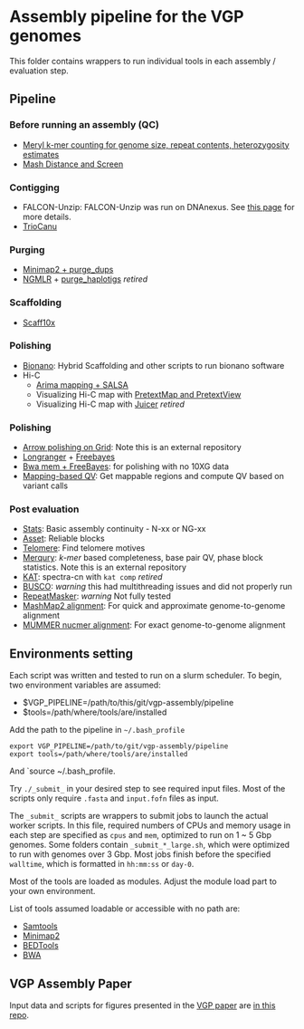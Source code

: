 # Assembly pipeline for the VGP genomes

This folder contains wrappers to run individual tools in each assembly / evaluation step.

## Pipeline

### Before running an assembly (QC)
* [Meryl k-mer counting for genome size, repeat contents, heterozygosity estimates](https://github.com/VGP/vgp-assembly/tree/master/pipeline/meryl)
* [Mash Distance and Screen](https://github.com/VGP/vgp-assembly/tree/master/pipeline/mash)

### Contigging
* FALCON-Unzip: FALCON-Unzip was run on DNAnexus. See [this page](https://github.com/VGP/vgp-assembly/tree/master/dx_workflows/vgp_falcon_and_unzip_assembly_workflow) for more details.
* [TrioCanu](https://github.com/VGP/vgp-assembly/tree/master/pipeline/triocanu)

### Purging
* [Minimap2 + purge_dups](https://github.com/VGP/vgp-assembly/tree/master/pipeline/purge_dups)
* [NGMLR](https://github.com/VGP/vgp-assembly/tree/master/pipeline/ngmlr) + [purge_haplotigs](https://github.com/VGP/vgp-assembly/tree/master/pipeline/purge_haplotigs) _retired_

### Scaffolding
* [Scaff10x](https://github.com/VGP/vgp-assembly/tree/master/pipeline/scaff10x)

### Polishing
* [Bionano](https://github.com/VGP/vgp-assembly/tree/master/pipeline/bionano): Hybrid Scaffolding and other scripts to run bionano software
* Hi-C
  * [Arima mapping + SALSA](https://github.com/VGP/vgp-assembly/tree/master/pipeline/salsa)
  * Visualizing Hi-C map with [PretextMap and PretextView](https://github.com/VGP/vgp-assembly/tree/master/pipeline/pretext)
  * Visualizing Hi-C map with [Juicer](https://github.com/VGP/vgp-assembly/tree/master/pipeline/pretext) _retired_

### Polishing
* [Arrow polishing on Grid](https://github.com/skoren/ArrowGrid): Note this is an external repository
* [Longranger](https://github.com/VGP/vgp-assembly/tree/master/pipeline/longranger) + [Freebayes](https://github.com/VGP/vgp-assembly/tree/master/pipeline/freebayes-polish)
* [Bwa mem + FreeBayes](https://github.com/VGP/vgp-assembly/tree/master/pipeline/bwa): for polishing with no 10XG data
* [Mapping-based QV](https://github.com/VGP/vgp-assembly/tree/master/pipeline/qv): Get mappable regions and compute QV based on variant calls

### Post evaluation
* [Stats](https://github.com/VGP/vgp-assembly/tree/master/pipeline/stats): Basic assembly continuity - N-xx or NG-xx
* [Asset](https://github.com/VGP/vgp-assembly/tree/master/pipeline/asset): Reliable blocks
* [Telomere](https://github.com/VGP/vgp-assembly/tree/master/pipeline/telomere): Find telomere motives
* [Merqury](https://github.com/marbl/merqury): _k-mer_ based completeness, base pair QV, phase block statistics. Note this is an external repository
* [KAT](https://github.com/VGP/vgp-assembly/tree/master/pipeline/kat): spectra-cn with `kat comp` _retired_
* [BUSCO](https://github.com/VGP/vgp-assembly/blob/master/pipeline/busco): _warning_ this had multithreading issues and did not properly run
* [RepeatMasker](https://github.com/VGP/vgp-assembly/tree/master/pipeline/repeatmasker): _warning_ Not fully tested
* [MashMap2 alignment](https://github.com/VGP/vgp-assembly/tree/master/pipeline/mashmap): For quick and approximate genome-to-genome alignment
* [MUMMER nucmer alignment](https://github.com/VGP/vgp-assembly/tree/master/pipeline/nucmer): For exact genome-to-genome alignment

## Environments setting
Each script was written and tested to run on a slurm scheduler.
To begin, two environment variables are assumed:
* $VGP_PIPELINE=/path/to/this/git/vgp-assembly/pipeline
* $tools=/path/where/tools/are/installed

Add the path to the pipeline in `~/.bash_profile`
```
export VGP_PIPELINE=/path/to/git/vgp-assembly/pipeline
export tools=/path/where/tools/are/installed
```
And `source ~/.bash_profile.

Try `./_submit_` in your desired step to see required input files. Most of the scripts only require `.fasta` and `input.fofn` files as input.

The `_submit_` scripts are wrappers to submit jobs to launch the actual worker scripts.
In this file, required numbers of CPUs and memory usage in each step are specified as `cpus` and `mem`, optimized to run on 1 ~ 5 Gbp genomes. Some folders contain `_submit_*_large.sh`, which were optimized to run with genomes over 3 Gbp. Most jobs finish before the specified `walltime`, which is formatted in `hh:mm:ss` or `day-0`.

Most of the tools are loaded as modules. Adjust the module load part to your own environment.

List of tools assumed loadable or accessible with no path are:
* [Samtools](https://github.com/samtools/samtools)
* [Minimap2](https://github.com/lh3/minimap2)
* [BEDTools](https://github.com/arq5x/bedtools2)
* [BWA](https://github.com/lh3/bwa)

## VGP Assembly Paper
Input data and scripts for figures presented in the [VGP paper](https://doi.org/10.1101/2020.05.22.110833) are [in this repo](https://github.com/arangrhie/Scratch/tree/master/VGP).
